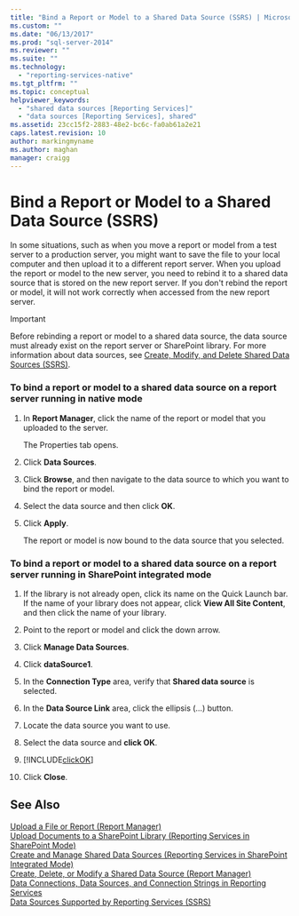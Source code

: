 ```yaml
---
title: "Bind a Report or Model to a Shared Data Source (SSRS) | Microsoft Docs"
ms.custom: ""
ms.date: "06/13/2017"
ms.prod: "sql-server-2014"
ms.reviewer: ""
ms.suite: ""
ms.technology: 
  - "reporting-services-native"
ms.tgt_pltfrm: ""
ms.topic: conceptual
helpviewer_keywords: 
  - "shared data sources [Reporting Services]"
  - "data sources [Reporting Services], shared"
ms.assetid: 23cc15f2-2883-48e2-bc6c-fa0ab61a2e21
caps.latest.revision: 10
author: markingmyname
ms.author: maghan
manager: craigg
---
```

# Bind a Report or Model to a Shared Data Source (SSRS)
  In some situations, such as when you move a report or model from a test server to a production server, you might want to save the file to your local computer and then upload it to a different report server. When you upload the report or model to the new server, you need to rebind it to a shared data source that is stored on the new report server. If you don't rebind the report or model, it will not work correctly when accessed from the new report server.  
  
> [!IMPORTANT]  
>  Before rebinding a report or model to a shared data source, the data source must already exist on the report server or SharePoint library. For more information about data sources, see [Create, Modify, and Delete Shared Data Sources &#40;SSRS&#41;](create-modify-and-delete-shared-data-sources-ssrs.md).  
  
### To bind a report or model to a shared data source on a report server running in native mode  
  
1.  In **Report Manager**, click the name of the report or model that you uploaded to the server.  
  
     The Properties tab opens.  
  
2.  Click **Data Sources**.  
  
3.  Click **Browse**, and then navigate to the data source to which you want to bind the report or model.  
  
4.  Select the data source and then click **OK**.  
  
5.  Click **Apply**.  
  
     The report or model is now bound to the data source that you selected.  
  
### To bind a report or model to a shared data source on a report server running in SharePoint integrated mode  
  
1.  If the library is not already open, click its name on the Quick Launch bar. If the name of your library does not appear, click **View All Site Content**, and then click the name of your library.  
  
2.  Point to the report or model and click the down arrow.  
  
3.  Click **Manage Data Sources**.  
  
4.  Click **dataSource1**.  
  
5.  In the **Connection Type** area, verify that **Shared data source** is selected.  
  
6.  In the **Data Source Link** area, click the ellipsis (…) button.  
  
7.  Locate the data source you want to use.  
  
8.  Select the data source and **click OK**.  
  
9. [!INCLUDE[clickOK](../../includes/clickok-md.md)]  
  
10. Click **Close**.  
  
## See Also  
 [Upload a File or Report &#40;Report Manager&#41;](../reports/upload-a-file-or-report-report-manager.md)   
 [Upload Documents to a SharePoint Library &#40;Reporting Services in SharePoint Mode&#41;](../upload-documents-to-a-sharepoint-library-reporting-services-in-sharepoint-mode.md)   
 [Create and Manage Shared Data Sources &#40;Reporting Services in SharePoint Integrated Mode&#41;](../create-manage-shared-data-sources-reporting-services-sharepoint-integrated-mode.md)   
 [Create, Delete, or Modify a Shared Data Source &#40;Report Manager&#41;](../create-delete-or-modify-a-shared-data-source-report-manager.md)   
 [Data Connections, Data Sources, and Connection Strings in Reporting Services](../data-connections-data-sources-and-connection-strings-in-reporting-services.md)   
 [Data Sources Supported by Reporting Services &#40;SSRS&#41;](../create-deploy-and-manage-mobile-and-paginated-reports.md)  
  
  
